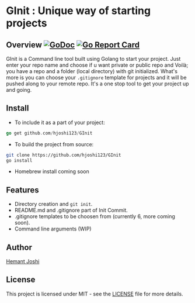 # GInit : Unique way of starting projects

## Overview [![GoDoc](https://godoc.org/github.com/hjoshi123/GInit?status.svg)](https://godoc.org/github.com/hjoshi123/GInit) [![Go Report Card](https://goreportcard.com/badge/github.com/hjoshi123/GInit)](https://goreportcard.com/report/github.com/hjoshi123/GInit)

GInit is a Command line tool built using Golang to start your project. Just enter your repo name and choose if u want private or public repo and Voilà; you have a repo and a folder (local directory) with git initialized. What's more is you can choose your `.gitignore` template for projects and it will be pushed along to your remote repo. It's a one stop tool to get your project up and going.

## Install

* To include it as a part of your project:

```go
go get github.com/hjoshi123/GInit
```

* To build the project from source:

```bash
git clone https://github.com/hjoshi123/GInit
go install
```

* Homebrew install coming soon

## Features

* Directory creation and `git init`.
* README.md and .gitignore part of Init Commit.
* .gitignore templates to be choosen from (currently 6, more coming soon).
* Command line arguments (WIP)

## Author

[Hemant Joshi](https://github.com/hjoshi123/)

## License

This project is licensed under MIT - see the [LICENSE](https://github.com/hjoshi123/GInit/blob/master/LICENSE) file for more details.
